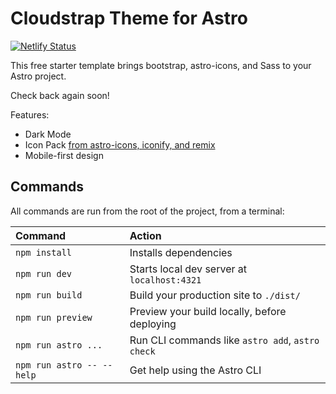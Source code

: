 # Cloudstrap Theme for Astro
[![Netlify Status](https://api.netlify.com/api/v1/badges/b60352ff-0308-4fc4-8b98-a35eee6772aa/deploy-status)](https://app.netlify.com/sites/cloudstrap/deploys)

This free starter template brings bootstrap, astro-icons, and Sass to your Astro project.

Check back again soon!

Features:
* Dark Mode
* Icon Pack [from astro-icons, iconify, and remix](https://icon-sets.iconify.design/ri/)
* Mobile-first design

## Commands

All commands are run from the root of the project, from a terminal:

| Command                   | Action                                           |
| :------------------------ | :----------------------------------------------- |
| `npm install`             | Installs dependencies                            |
| `npm run dev`             | Starts local dev server at `localhost:4321`      |
| `npm run build`           | Build your production site to `./dist/`          |
| `npm run preview`         | Preview your build locally, before deploying     |
| `npm run astro ...`       | Run CLI commands like `astro add`, `astro check` |
| `npm run astro -- --help` | Get help using the Astro CLI                     |

